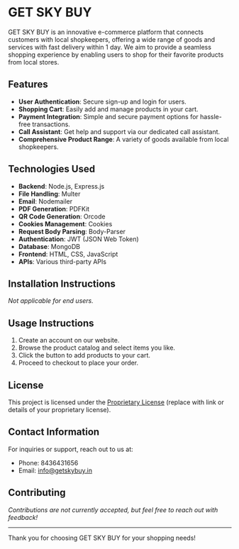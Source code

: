 # GET SKY BUY

GET SKY BUY is an innovative e-commerce platform that connects customers with local shopkeepers, offering a wide range of goods and services with fast delivery within 1 day. We aim to provide a seamless shopping experience by enabling users to shop for their favorite products from local stores.

## Features

- **User Authentication**: Secure sign-up and login for users.
- **Shopping Cart**: Easily add and manage products in your cart.
- **Payment Integration**: Simple and secure payment options for hassle-free transactions.
- **Call Assistant**: Get help and support via our dedicated call assistant.
- **Comprehensive Product Range**: A variety of goods available from local shopkeepers.

## Technologies Used

- **Backend**: Node.js, Express.js
- **File Handling**: Multer
- **Email**: Nodemailer
- **PDF Generation**: PDFKit
- **QR Code Generation**: Orcode
- **Cookies Management**: Cookies
- **Request Body Parsing**: Body-Parser
- **Authentication**: JWT (JSON Web Token)
- **Database**: MongoDB
- **Frontend**: HTML, CSS, JavaScript
- **APIs**: Various third-party APIs

## Installation Instructions

*Not applicable for end users.*

## Usage Instructions

1. Create an account on our website.
2. Browse the product catalog and select items you like.
3. Click the button to add products to your cart.
4. Proceed to checkout to place your order.

## License

This project is licensed under the [Proprietary License](https://github.com/GET-SKY-BUY/GSB_Company?tab=GPL-3.0-1-ov-file) (replace with link or details of your proprietary license).

## Contact Information

For inquiries or support, reach out to us at:

- Phone: 8436431656
- Email: [info@getskybuy.in](mailto:info@getskybuy.in)

## Contributing

*Contributions are not currently accepted, but feel free to reach out with feedback!*

---

Thank you for choosing GET SKY BUY for your shopping needs!
